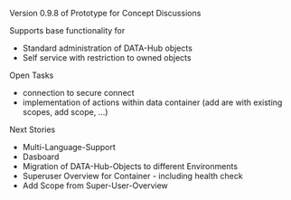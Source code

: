 Version 0.9.8 of Prototype for Concept Discussions

Supports base functionality for 
- Standard administration of DATA-Hub objects
- Self service with restriction to owned objects

Open Tasks
- connection to secure connect
- implementation of actions within data container (add are with existing scopes, add scope, ...)

Next Stories
- Multi-Language-Support
- Dasboard 
- Migration of DATA-Hub-Objects to different Environments
- Superuser Overview for Container - including health check
- Add Scope from Super-User-Overview
